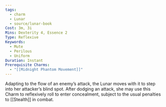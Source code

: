 ```yaml
---
tags:
  - charm
  - Lunar
  - source/lunar-book
Cost: 3m, 3i
Mins: Dexterity 4, Essence 2
Type: Reflexive
Keywords:
  - Mute
  - Perilous
  - Uniform
Duration: Instant
Prerequisite Charms:
  - "[[Midnight Phantom Movement]]"
---
```

Adapting to the flow of an enemy’s attack, the Lunar moves with it to step into her attacker’s blind spot. After dodging an attack, she may use this Charm to reflexively roll to enter concealment, subject to the usual penalties to [[Stealth]] in combat.
